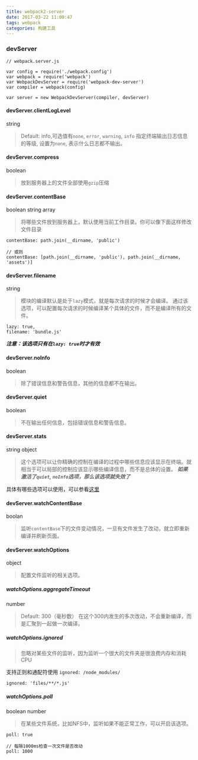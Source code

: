 ```yaml
---
title: webpack2-server
date: 2017-03-22 11:00:47
tags: webpack
categories: 构建工具
---
```


### devServer
> 

```
// webpack.server.js

var config = require('./webpack.config')
var webpack = require('webpack')
var WebpackDevServer = require('webpack-dev-server')
var compiler = webpack(config)

var server = new WebpackDevServer(compiler, devServer)
```

#### devServer.clientLogLevel
string
> Default: info,可选值有`none`, `error`, `warning`, `info`
> 指定终端输出日志信息的等级, 设置为`none`, 表示什么日志都不输出。


#### devServer.compress
boolean
> 放到服务器上的文件全部使用`gzip`压缩

#### devServer.contentBase
boolean string array
> 将哪些文件放到服务器上，默认使用当前工作目录。你可以像下面这样修改文件目录

```
contentBase: path.join(__dirname, 'public')

// 或则
contentBase: [path.join(__dirname, 'public'), path.join(__dirname, 'assets')]
```

#### devServer.filename
string
> 模块的编译默认是处于`lazy`模式，就是每次请求的时候才会编译。
> 通过该选项，可以配置每次请求的时候编译某个具体的文件，而不是编译所有的文件。

```
lazy: true,
filename: 'bundle.js'
```
***注意：该选项只有在`lazy: true`时才有效***


#### devServer.noInfo
boolean
> 除了错误信息和警告信息，其他的信息都不在输出。

#### devServer.quiet
boolean
> 不在输出任何信息，包括错误信息和警告信息。


#### devServer.stats
string object
> 这个选项可以让你精确的控制在编译的过程中哪些信息应该显示在终端。就相当于可以局部的控制应该显示哪些编译信息，而不是总体的设置。
> ***如果激活了`quiet`, `noInfo`选项，那么该选项就失效了***

具体有哪些选项可以使用，可以参看[这里](https://webpack.js.org/configuration/stats/)


#### devServer.watchContentBase
boolan
> 监听`contentBase`下的文件变动情况，一旦有文件发生了改动，就立即重新编译并刷新页面。

#### devServer.watchOptions
object
> 配置文件监听的相关选项。


##### watchOptions.aggregateTimeout
number
> Default: 300（毫秒数）
> 在这个300内发生的多次改动，不会重新编译，而是汇聚到一起做一次编译。

##### watchOptions.ignored
> 忽略对某些文件的监听，因为监听一个很大的文件夹是很浪费内存和消耗CPU

支持正则和通配符使用
`ignored: /node_modules/`

`ignored: 'files/**/*.js'`


##### watchOptions.poll
boolean number
> 在某些文件系统，比如NFS中，监听如果不能正常工作，可以开启该选项。

`poll: true`

```
// 每隔1000ms检查一次文件是否改动
poll: 1000
```



